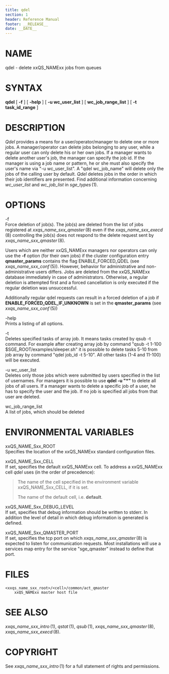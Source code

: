 ```yaml
---
title: qdel
section: 1
header: Reference Manual
footer: __RELEASE__
date: __DATE__
---
```


# NAME

qdel - delete xxQS_NAMExx jobs from queues

# SYNTAX

**qdel** \[ **-f** \] \[ **-help** \] \[ **-u wc_user_list** \] \[
**wc_job_range_list** \] \[ **-t task_id_range** \]

# DESCRIPTION

*Qdel* provides a means for a user/operator/manager to delete one or
more jobs. A manager/operator can delete jobs belonging to any user,
while a regular user can only delete his or her own jobs. If a manager
wants to delete another user's job, the manager can specify the job id.
If the manager is using a job name or pattern, he or she must also
specify the user's name via "-u wc_user_list". A "qdel wc_job_name" will
delete only the jobs of the calling user by default. *Qdel* deletes jobs
in the order in which their job identifiers are presented. Find
additional information concerning *wc_user_list* and *wc_job_list* in
*sge_types* (1).

# OPTIONS

-f  
Force deletion of job(s). The job(s) are deleted from the list of jobs
registered at *xxqs_name_sxx_qmaster* (8) even if the
*xxqs_name_sxx_execd* (8) controlling the job(s) does not respond to the
delete request sent by *xxqs_name_sxx_qmaster* (8).

Users which are neither xxQS_NAMExx managers nor operators can only use
the **-f** option (for their own jobs) if the cluster configuration
entry **qmaster_params** contains the flag ENABLE_FORCED_QDEL (see
*xxqs_name_sxx_conf* (5)). However, behavior for administrative and
non-administrative users differs. Jobs are deleted from the xxQS_NAMExx
database immediately in case of administrators. Otherwise, a regular
deletion is attempted first and a forced cancellation is only executed
if the regular deletion was unsuccessful.

Additionally regular qdel requests can result in a forced deletion of a
job if **ENABLE_FORCED_QDEL_IF_UNKNOWN** is set in the
**qmaster_params** (see *xxqs_name_sxx_conf* (5))

-help  
Prints a listing of all options.

-t  
Deletes specified tasks of array job. It means tasks created by qsub -t
command. For example after creating array job by command "qsub -t 1-100
$SGE_ROOT/examples/sleeper.sh" it is possible to delete tasks 5-10 from
job array by command "qdel job_id -t 5-10". All other tasks (1-4 and
11-100) will be executed.

-u wc_user_list  
Deletes only those jobs which were submitted by users specified in the
list of usernames. For managers it is possible to use **qdel -u "\*"**
to delete all jobs of all users. If a manager wants to delete a specific
job of a user, he has to specify the user and the job. If no job is
specified all jobs from that user are deleted.

wc_job_range_list  
A list of jobs, which should be deleted

# ENVIRONMENTAL VARIABLES

xxQS_NAME_Sxx_ROOT  
Specifies the location of the xxQS_NAMExx standard configuration files.

xxQS_NAME_Sxx_CELL  
If set, specifies the default xxQS_NAMExx cell. To address a xxQS_NAMExx
cell *qdel* uses (in the order of precedence):

> The name of the cell specified in the environment variable
> xxQS_NAME_Sxx_CELL, if it is set.
>
> The name of the default cell, i.e. **default**.

xxQS_NAME_Sxx_DEBUG_LEVEL  
If set, specifies that debug information should be written to stderr. In
addition the level of detail in which debug information is generated is
defined.

xxQS_NAME_Sxx_QMASTER_PORT  
If set, specifies the tcp port on which *xxqs_name_sxx_qmaster* (8) is
expected to listen for communication requests. Most installations will
use a services map entry for the service "sge_qmaster" instead to define
that port.

# FILES

    <xxqs_name_sxx_root>/<cell>/common/act_qmaster
    	xxQS_NAMExx master host file

# SEE ALSO

*xxqs_name_sxx_intro* (1), *qstat* (1), *qsub* (1),
*xxqs_name_sxx_qmaster* (8), *xxqs_name_sxx_execd* (8).

# COPYRIGHT

See *xxqs_name_sxx_intro* (1) for a full statement of rights and
permissions.
